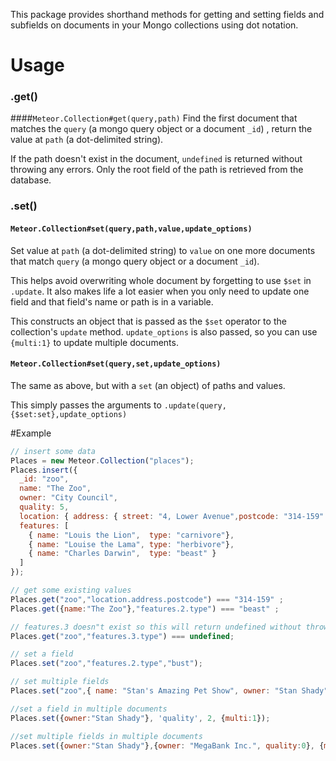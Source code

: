 This package provides shorthand methods for getting and setting fields and subfields 
on documents in your Mongo collections using dot notation.

# Usage

### .get()

####`Meteor.Collection#get(query,path)`
Find the first document that matches the `query` (a mongo query object or a document `_id`) , return the value at `path` (a dot-delimited string).

If the path doesn't exist in the document, `undefined` is returned without throwing any errors. Only the root field of the path is retrieved from the database.

### .set()
#### `Meteor.Collection#set(query,path,value,update_options)`
Set value at `path` (a dot-delimited string) to `value` on one more documents that match `query` (a mongo query object or a document `_id`). 

This helps avoid overwriting whole document by forgetting to use `$set` in `.update`. It also makes life a lot easier when you only need to update one field and that field's name or path is in a variable.

This constructs an object that is passed as the `$set` operator to the collection's `update` method. `update_options` is also passed, so you can use `{multi:1}` to update multiple documents.

#### `Meteor.Collection#set(query,set,update_options)`
The same as above, but with a `set` (an object) of paths and values. 

This simply passes the arguments to `.update(query,{$set:set},update_options)`



#Example
```` javascript
// insert some data
Places = new Meteor.Collection("places");
Places.insert({
  _id: "zoo",
  name: "The Zoo",
  owner: "City Council",
  quality: 5,
  location: { address: { street: "4, Lower Avenue",postcode: "314-159" }, lat:26.53, lon:58.98 },
  features: [
    { name: "Louis the Lion",  type: "carnivore"},
    { name: "Louise the Lama", type: "herbivore"},
    { name: "Charles Darwin",  type: "beast" }
  ]
});

// get some existing values
Places.get("zoo","location.address.postcode") === "314-159" ;
Places.get({name:"The Zoo"},"features.2.type") === "beast" ;

// features.3 doesn"t exist so this will return undefined without throwing an error 
Places.get("zoo","features.3.type") === undefined;

// set a field
Places.set("zoo","features.2.type","bust");

// set multiple fields
Places.set("zoo",{ name: "Stan's Amazing Pet Show", owner: "Stan Shady" });

//set a field in multiple documents
Places.set({owner:"Stan Shady"}, 'quality', 2, {multi:1});

//set multiple fields in multiple documents
Places.set({owner:"Stan Shady"},{owner: "MegaBank Inc.", quality:0}, {multi:1});
````

